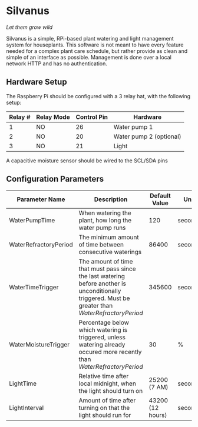 # Silvanus 
*Let them grow wild*

Silvanus is a simple, RPi-based plant watering and light management system for houseplants. This software is not meant to have every feature needed for a complex plant care schedule, but rather provide as clean and simple of an interface as possible. Management is done over a local network HTTP and has no authentication.

## Hardware Setup

The Raspberry Pi should be configured with a 3 relay hat, with the following setup:

| Relay # | Relay Mode | Control Pin | Hardware |
|-|-|-|-|
1 | NO | 26 | Water pump 1
2 | NO | 20 | Water pump 2 (optional)
3 | NO | 21 | Light

A capacitive moisture sensor should be wired to the SCL/SDA pins

## Configuration Parameters

| Parameter Name | Description | Default Value | Unit |
|---------------------|-------------|-------------|-|
| WaterPumpTime     | When watering the plant, how long the water pump runs | 120 | seconds |
| WaterRefractoryPeriod | The minimum amount of time between consecutive waterings | 86400 | seconds |
| WaterTimeTrigger    | The amount of time that must pass since the last watering before another is unconditionally triggered. Must be greater than *WaterRefractoryPeriod* | 345600 | seconds
| WaterMoistureTrigger  | Percentage below which watering is triggered, unless watering already occured more recently than *WaterRefractoryPeriod* | 30 | %
| LightTime          | Relative time after local midnight, when the light should turn on | 25200 (7 AM) | seconds
| LightInterval | Amount of time after turning on that the light should run for | 43200 (12 hours) | seconds